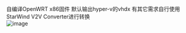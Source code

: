 自编译OpenWRT x86固件 默认输出hyper-v的vhdx 有其它需求自行使用StarWind V2V Converter进行转换  
![image](https://user-images.githubusercontent.com/51043917/128624658-38c1cac9-62a8-45f2-8268-33f9a469b214.png)
